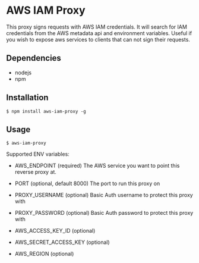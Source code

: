 AWS IAM Proxy
=============

This proxy signs requests with AWS IAM credentials. It will search for IAM credentials from the AWS metadata api and environment variables. Useful if you wish to expose aws services to clients that can not sign their requests.

Dependencies
------------
- nodejs
- npm

Installation
------------

`$ npm install aws-iam-proxy -g`

Usage
-----

`$ aws-iam-proxy`

Supported ENV variables:
- AWS_ENDPOINT (required)
  The AWS service you want to point this reverse proxy at.

- PORT (optional, default 8000)
  The port to run this proxy on

- PROXY_USERNAME (optional)
  Basic Auth username to protect this proxy with

- PROXY_PASSWORD (optional)
  Basic Auth password to protect this proxy with

- AWS_ACCESS_KEY_ID (optional)

- AWS_SECRET_ACCESS_KEY (optional)

- AWS_REGION (optional)
